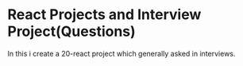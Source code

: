 # React Projects and Interview Project(Questions)

In this i create a 20-react project which generally asked in interviews.
